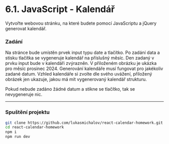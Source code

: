 # 6.1. JavaScript - Kalendář

Vytvořte webovou stránku, na které budete pomocí JavaScriptu a jQuery generovat kalendář. 

### Zadání
Na stránce bude umístěn prvek input typu date a tlačítko. Po zadání data a stisku tlačítka se vygeneruje kalendář na příslušný měsíc. Den zadaný v prvku input bude v kalendáři zvýrazněn. V přiloženém obrázku je ukázka pro měsíc prosinec 2024. Generování kalendáře musí fungovat pro jakékoliv zadané datum. Vzhled kalendáře si zvolte dle svého uvážení, přiložený obrázek jen ukazuje, jakou má mít vygenerovaný kalendář strukturu.

Pokud nebude zadáno žádné datum a stikne se tlačítko, tak se nevygeneruje nic.

---

### Spuštění projektu

```bash
git clone https://github.com/lukasmichalov/react-calendar-homework.git
cd react-calendar-homework
npm i
npm run dev
